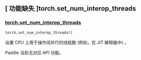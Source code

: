 ## [ 功能缺失 ]torch.set_num_interop_threads

### [torch.set_num_interop_threads](https://pytorch.org/docs/stable/generated/torch.set_num_interop_threads.html)

```python
torch.set_num_interop_threads()
```

设置 CPU 上用于操作间并行的线程数 (例如，在 JIT 解释器中) 。

Paddle 当前无对应 API 功能。
